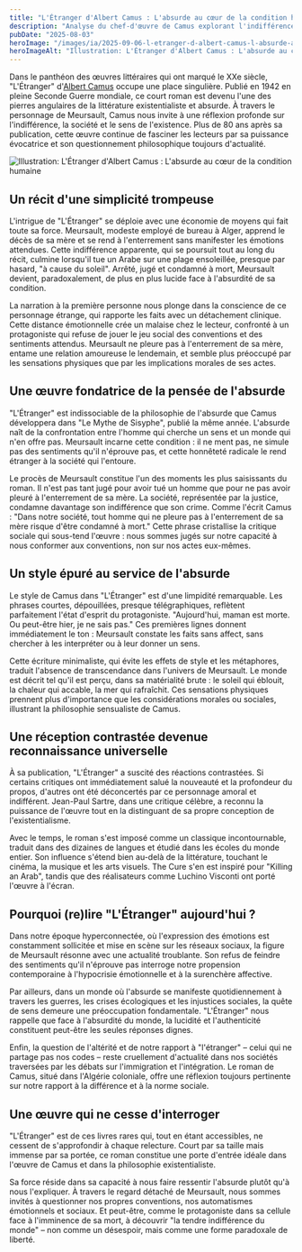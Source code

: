 ```yaml
---
title: "L'Étranger d'Albert Camus : L'absurde au cœur de la condition humaine"
description: "Analyse du chef-d'œuvre de Camus explorant l'indifférence, l'absurde et la révolte à travers Meursault, un homme jugé pour son authenticité radicale."
pubDate: "2025-08-03"
heroImage: "/images/ia/2025-09-06-l-etranger-d-albert-camus-l-absurde-au-c-ur-de-la-condition-38e733-hero/2025-09-06-l-etranger-d-albert-camus-l-absurde-au-c-ur-de-la-condition-38e733-hero.png"
heroImageAlt: "Illustration: L'Étranger d'Albert Camus : L'absurde au cœur de la condition humaine"
---
```



Dans le panthéon des œuvres littéraires qui ont marqué le XXe siècle, "L'Étranger" d'[Albert Camus](https://www.gallimard.fr/auteurs/albert-camus) occupe une place singulière. Publié en 1942 en pleine Seconde Guerre mondiale, ce court roman est devenu l'une des pierres angulaires de la littérature existentialiste et absurde. À travers le personnage de Meursault, Camus nous invite à une réflexion profonde sur l'indifférence, la société et le sens de l'existence. Plus de 80 ans après sa publication, cette œuvre continue de fasciner les lecteurs par sa puissance évocatrice et son questionnement philosophique toujours d'actualité.


<picture><source srcset="/images/ia/2025-09-06-l-etranger-d-albert-camus-l-absurde-au-c-ur-de-la-condition-38e733-inline/2025-09-06-l-etranger-d-albert-camus-l-absurde-au-c-ur-de-la-condition-38e733-inline.avif" type="image/avif" /><source srcset="/images/ia/2025-09-06-l-etranger-d-albert-camus-l-absurde-au-c-ur-de-la-condition-38e733-inline/2025-09-06-l-etranger-d-albert-camus-l-absurde-au-c-ur-de-la-condition-38e733-inline.webp" type="image/webp" /><img src="/images/ia/2025-09-06-l-etranger-d-albert-camus-l-absurde-au-c-ur-de-la-condition-38e733-inline/2025-09-06-l-etranger-d-albert-camus-l-absurde-au-c-ur-de-la-condition-38e733-inline.png" alt="Illustration: L'Étranger d'Albert Camus : L'absurde au cœur de la condition humaine" loading="lazy" decoding="async" /></picture>


## Un récit d'une simplicité trompeuse

L'intrigue de "L'Étranger" se déploie avec une économie de moyens qui fait toute sa force. Meursault, modeste employé de bureau à Alger, apprend le décès de sa mère et se rend à l'enterrement sans manifester les émotions attendues. Cette indifférence apparente, qui se poursuit tout au long du récit, culmine lorsqu'il tue un Arabe sur une plage ensoleillée, presque par hasard, "à cause du soleil". Arrêté, jugé et condamné à mort, Meursault devient, paradoxalement, de plus en plus lucide face à l'absurdité de sa condition.

La narration à la première personne nous plonge dans la conscience de ce personnage étrange, qui rapporte les faits avec un détachement clinique. Cette distance émotionnelle crée un malaise chez le lecteur, confronté à un protagoniste qui refuse de jouer le jeu social des conventions et des sentiments attendus. Meursault ne pleure pas à l'enterrement de sa mère, entame une relation amoureuse le lendemain, et semble plus préoccupé par les sensations physiques que par les implications morales de ses actes.

## Une œuvre fondatrice de la pensée de l'absurde

"L'Étranger" est indissociable de la philosophie de l'absurde que Camus développera dans "Le Mythe de Sisyphe", publié la même année. L'absurde naît de la confrontation entre l'homme qui cherche un sens et un monde qui n'en offre pas. Meursault incarne cette condition : il ne ment pas, ne simule pas des sentiments qu'il n'éprouve pas, et cette honnêteté radicale le rend étranger à la société qui l'entoure.

Le procès de Meursault constitue l'un des moments les plus saisissants du roman. Il n'est pas tant jugé pour avoir tué un homme que pour ne pas avoir pleuré à l'enterrement de sa mère. La société, représentée par la justice, condamne davantage son indifférence que son crime. Comme l'écrit Camus : "Dans notre société, tout homme qui ne pleure pas à l'enterrement de sa mère risque d'être condamné à mort." Cette phrase cristallise la critique sociale qui sous-tend l'œuvre : nous sommes jugés sur notre capacité à nous conformer aux conventions, non sur nos actes eux-mêmes.

## Un style épuré au service de l'absurde

Le style de Camus dans "L'Étranger" est d'une limpidité remarquable. Les phrases courtes, dépouillées, presque télégraphiques, reflètent parfaitement l'état d'esprit du protagoniste. "Aujourd'hui, maman est morte. Ou peut-être hier, je ne sais pas." Ces premières lignes donnent immédiatement le ton : Meursault constate les faits sans affect, sans chercher à les interpréter ou à leur donner un sens.

Cette écriture minimaliste, qui évite les effets de style et les métaphores, traduit l'absence de transcendance dans l'univers de Meursault. Le monde est décrit tel qu'il est perçu, dans sa matérialité brute : le soleil qui éblouit, la chaleur qui accable, la mer qui rafraîchit. Ces sensations physiques prennent plus d'importance que les considérations morales ou sociales, illustrant la philosophie sensualiste de Camus.

## Une réception contrastée devenue reconnaissance universelle

À sa publication, "L'Étranger" a suscité des réactions contrastées. Si certains critiques ont immédiatement salué la nouveauté et la profondeur du propos, d'autres ont été déconcertés par ce personnage amoral et indifférent. Jean-Paul Sartre, dans une critique célèbre, a reconnu la puissance de l'œuvre tout en la distinguant de sa propre conception de l'existentialisme.

Avec le temps, le roman s'est imposé comme un classique incontournable, traduit dans des dizaines de langues et étudié dans les écoles du monde entier. Son influence s'étend bien au-delà de la littérature, touchant le cinéma, la musique et les arts visuels. The Cure s'en est inspiré pour "Killing an Arab", tandis que des réalisateurs comme Luchino Visconti ont porté l'œuvre à l'écran.

## Pourquoi (re)lire "L'Étranger" aujourd'hui ?

Dans notre époque hyperconnectée, où l'expression des émotions est constamment sollicitée et mise en scène sur les réseaux sociaux, la figure de Meursault résonne avec une actualité troublante. Son refus de feindre des sentiments qu'il n'éprouve pas interroge notre propension contemporaine à l'hypocrisie émotionnelle et à la surenchère affective.

Par ailleurs, dans un monde où l'absurde se manifeste quotidiennement à travers les guerres, les crises écologiques et les injustices sociales, la quête de sens demeure une préoccupation fondamentale. "L'Étranger" nous rappelle que face à l'absurdité du monde, la lucidité et l'authenticité constituent peut-être les seules réponses dignes.

Enfin, la question de l'altérité et de notre rapport à "l'étranger" – celui qui ne partage pas nos codes – reste cruellement d'actualité dans nos sociétés traversées par les débats sur l'immigration et l'intégration. Le roman de Camus, situé dans l'Algérie coloniale, offre une réflexion toujours pertinente sur notre rapport à la différence et à la norme sociale.

## Une œuvre qui ne cesse d'interroger

"L'Étranger" est de ces livres rares qui, tout en étant accessibles, ne cessent de s'approfondir à chaque relecture. Court par sa taille mais immense par sa portée, ce roman constitue une porte d'entrée idéale dans l'œuvre de Camus et dans la philosophie existentialiste.

Sa force réside dans sa capacité à nous faire ressentir l'absurde plutôt qu'à nous l'expliquer. À travers le regard détaché de Meursault, nous sommes invités à questionner nos propres conventions, nos automatismes émotionnels et sociaux. Et peut-être, comme le protagoniste dans sa cellule face à l'imminence de sa mort, à découvrir "la tendre indifférence du monde" – non comme un désespoir, mais comme une forme paradoxale de liberté.